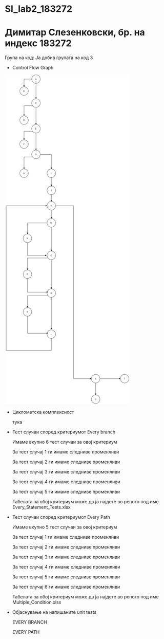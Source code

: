 # SI_lab2_183272
# Димитар Слезенковски, бр. на индекс 183272

Група на код:
Ја добив групата на код 3

* Control Flow Graph

![CFG](CFG.jpg)

* Цикломатска комплексност

	тука

* Тест случаи според критериумот Every branch

	Имаме вкупно 6 тест случаи за овој критериум 

	За тест случај 1 ги имаме следниве променливи 
				
		

	За тест случај 2 ги имаме следниве променливи 

		

	За тест случај 3 ги имаме следниве променливи 

		

	За тест случај 4 ги имаме следниве променливи 

		

	За тест случај 5 ги имаме следниве променливи 

		
 
	Табелата за обој критериум може да ја најдете во репото под име Every_Statement_Tests.xlsx

* Тест случаи според критериумот Every Path

	Имаме вкупно 5 тест случаи за овој критериум 

	За тест случај 1 ги имаме следниве променливи 
				
		

	За тест случај 2 ги имаме следниве променливи 

		

	За тест случај 3 ги имаме следниве променливи 

		

	За тест случај 4 ги имаме следниве променливи 

		

	За тест случај 5 ги имаме следниве променливи 

		

	За тест случај 6 ги имаме следниве променливи 

		

	Табелата за обој критериум може да ја најдете во репото под име Multiple_Condition.xlsx


* Објаснување на напишаните unit tests

	EVERY BRANCH 

		

	EVERY PATH

				
